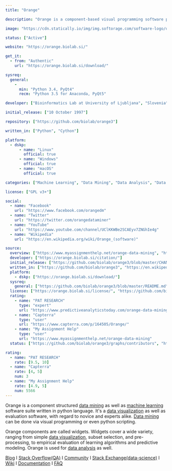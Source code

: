 ```yaml
---
title: "Orange"

description: "Orange is a component-based visual programming software package for data visualization, machine learning, data mining, and data analysis."

image: "https://cdn.statically.io/img/img.softorage.com/software-logo/orange.png?h=64"

status: ["Active"]

website: "https://orange.biolab.si/"

get_it:
  - from: "Authentic"
    url: "https://orange.biolab.si/download/"

sysreq:
  general:
    -
      min: "Python 3.4, PyQt4"
      recm: "Python 3.5 for Anaconda, PyQt5"

developer: ["Bioinformatics Lab at University of Ljubljana", "Slovenia"]

initial_release: ["10 October 1997"]

repository: ["https://github.com/biolab/orange3"]

written_in: ["Python", "Cython"]

platform:
  - dskp:
      - name: "Linux"
        official: true
      - name: "Windows"
        official: true
      - name: "macOS"
        official: true

categories: ["Machine Learning", "Data Mining", "Data Analysis", "Data Visualization"]

license: ["GPL v3+"]

social:
  - name: "Facebook"
    url: "https://www.facebook.com/orangedm"
  - name: "Twitter"
    url: "https://twitter.com/orangedataminer"
  - name: "YouTube"
    url: "https://www.youtube.com/channel/UClKKWBe2SCAEyv7ZNGhIe4g"
  - name: "Wikipedia"
    url: "https://en.wikipedia.org/wiki/Orange_(software)"

source:
  overview: ["https://www.myassignmenthelp.net/orange-data-mining", "https://en.wikipedia.org/w/index.php?title=Orange_(software)&oldid=877016206"]
  developer: ["https://orange.biolab.si/citation/"]
  initial_release: ["https://github.com/biolab/orange3/blob/master/CHANGELOG.md#01---1996-10-10", "https://en.wikipedia.org/w/index.php?title=Orange_(software)&oldid=877016206"]
  written_in: ["https://github.com/biolab/orange3", "https://en.wikipedia.org/w/index.php?title=Orange_(software)&oldid=877016206"]
  platform:
    - dskp: ["https://orange.biolab.si/download/"]
  sysreq:
    general: ["https://github.com/biolab/orange3/blob/master/README.md"]
  license: ["https://orange.biolab.si/license/", "https://github.com/biolab/orange3/blob/master/LICENSE"]
  rating:
    - name: "PAT RESEARCH"
      type: "expert"
      url: "https://www.predictiveanalyticstoday.com/orange-data-mining/"
    - name: "Capterra"
      type: "user"
      url: "https://www.capterra.com/p/164505/Orange/"
    - name: "My Assignment Help"
      type: "user"
      url: "https://www.myassignmenthelp.net/orange-data-mining"
  status: ["https://github.com/biolab/orange3/graphs/contributors", "https://blog.biolab.si/"]

rating:
  - name: "PAT RESEARCH"
    rate: [9.5, 10]
  - name: "Capterra"
    rate: [4, 5]
    num: 3
  - name: "My Assignment Help"
    rate: [4.9, 5]
    num: 5566
---
```

  Orange is a component structured [data mining](/categories/data-mining) as well as [machine learning](/categories/machine-learning) software suite written in python language. It's a [data visualization](/categories/data-visualization) as well as evaluation software, with regard to novice and experts alike. [Data mining](/categories/data-mining) can be done via visual programming or even python scripting.
  
  Orange components are called widgets. Widgets cover a wide variety, ranging from simple [data visualization](/categories/data-visualization), subset selection, and pre-processing, to empirical evaluation of learning algorithms and predictive modeling. Orange is used for [data analysis](/categories/[data-analysis) as well.
  
  [Blog](https://blog.biolab.si/)  I  [Stack Overflow(QA)](https://stackoverflow.com/questions/tagged/orange)  I  [Community](https://orange.biolab.si/community/)  I  [Stack Exchange(data-science)](https://datascience.stackexchange.com/questions/tagged/orange)  I  [Wiki](https://github.com/biolab/orange3/wiki)  I  [Documentation](https://orange.biolab.si/docs/)  I  [FAQ](https://orange.biolab.si/faq/)


